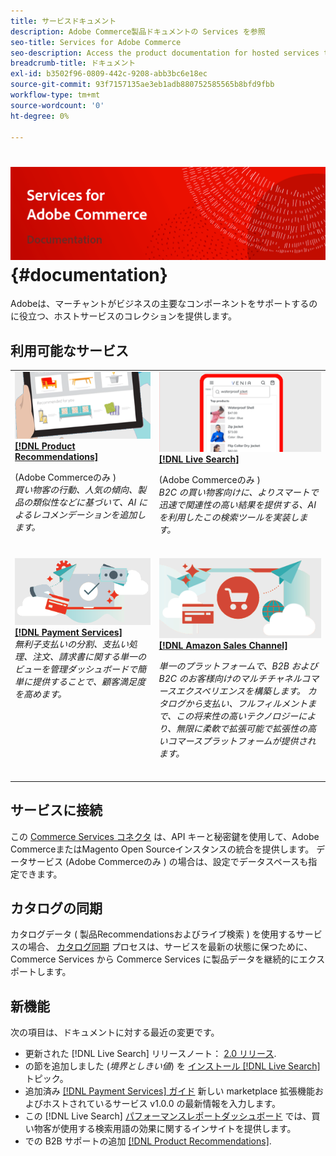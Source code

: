 ```yaml
---
title: サービスドキュメント
description: Adobe Commerce製品ドキュメントの Services を参照
seo-title: Services for Adobe Commerce
seo-description: Access the product documentation for hosted services that help Adobe Commerce and Magento Open Source merchants support key components of their business.
breadcrumb-title: ドキュメント
exl-id: b3502f96-0809-442c-9208-abb3bc6e18ec
source-git-commit: 93f7157135ae3eb1adb880752585565b8bfd9fbb
workflow-type: tm+mt
source-wordcount: '0'
ht-degree: 0%

---
```


# <!-- use banner as heading -->![サービスドキュメント](./assets/banner-services-home.png) {#documentation}

Adobeは、マーチャントがビジネスの主要なコンポーネントをサポートするのに役立つ、ホストサービスのコレクションを提供します。

## 利用可能なサービス

<table>
<tr>
   <td valign="top">
       <img alt="[!UICONTROL Product Recommendations]" src="assets/product-recs.png" />
    <div><a href="https://experienceleague.adobe.com/docs/commerce-merchant-services/product-recommendations/overview.html">
    <strong>[!DNL Product Recommendations]</strong></a>
    </div>
    <p>(Adobe Commerceのみ )<br><em>買い物客の行動、人気の傾向、製品の類似性などに基づいて、AI によるレコメンデーションを追加します。</em></p>
    <br>
  </td>
  <td valign="top">
      <img alt="[!DNL Live Search]" src="assets/live-search.png" />
    <div>
    <a href="https://experienceleague.adobe.com/docs/commerce-merchant-services/live-search/overview.html"><strong>[!DNL Live Search]</strong></a>
    </div>
    <p>(Adobe Commerceのみ )<br><em>B2C の買い物客向けに、よりスマートで迅速で関連性の高い結果を提供する、AI を利用したこの検索ツールを実装します。</em></p>
    <br>
  </td>
</tr>
<tr>
  <td valign="top">
    <img alt="[!DNL Payment Services]" src="assets/payment-services.png"/>
    <div>
    <a href="https://experienceleague.adobe.com/docs/commerce-merchant-services/payment-services/guide-overview.html"><strong>[!DNL Payment Services]</strong></a>
    </div>
    <em>無利子支払いの分割、支払い処理、注文、請求書に関する単一のビューを管理ダッシュボードで簡単に提供することで、顧客満足度を高めます。</em>
    <br>
  </td>
    <td valign="top">
       <img alt="Amazon セールスチャネル" src="assets/amazon-channel.png" />
    <div><a href="https://experienceleague.adobe.com/docs/commerce-channels/amazon/guide-overview.html">
    <strong>[!DNL Amazon Sales Channel]</strong></a>
    </div>
    <p><em>単一のプラットフォームで、B2B および B2C のお客様向けのマルチチャネルコマースエクスペリエンスを構築します。 カタログから支払い、フルフィルメントまで、この将来性の高いテクノロジーにより、無限に柔軟で拡張可能で拡張性の高いコマースプラットフォームが提供されます。</em></p>
    <br>
  </td>
</tr>
</table>

## サービスに接続

この [Commerce Services コネクタ](https://docs.magento.com/user-guide/system/saas.html) は、API キーと秘密鍵を使用して、Adobe CommerceまたはMagento Open Sourceインスタンスの統合を提供します。 データサービス (Adobe Commerceのみ ) の場合は、設定でデータスペースも指定できます。

## カタログの同期

カタログデータ ( 製品Recommendationsおよびライブ検索 ) を使用するサービスの場合、 [カタログ同期](https://docs.magento.com/user-guide/system/catalog-sync.html) プロセスは、サービスを最新の状態に保つために、Commerce Services から Commerce Services に製品データを継続的にエクスポートします。

## 新機能

次の項目は、ドキュメントに対する最近の変更です。

* 更新された [!DNL Live Search] リリースノート： [2.0 リリース](/help/live-search/release-notes.md).
* の節を追加しました (_境界としきい値_) を [インストール [!DNL Live Search]](/help/live-search/install.md) トピック。
* 追加済み [[!DNL Payment Services] ガイド](/help/payment-services/guide-overview.md) 新しい marketplace 拡張機能およびホストされているサービス v1.0.0 の最新情報を入力します。
* この [!DNL Live Search] [パフォーマンスレポートダッシュボード](/help/live-search/performance.md) では、買い物客が使用する検索用語の効果に関するインサイトを提供します。
* での B2B サポートの追加 [[!DNL Product Recommendations]](/help/product-recommendations/overview.md).
